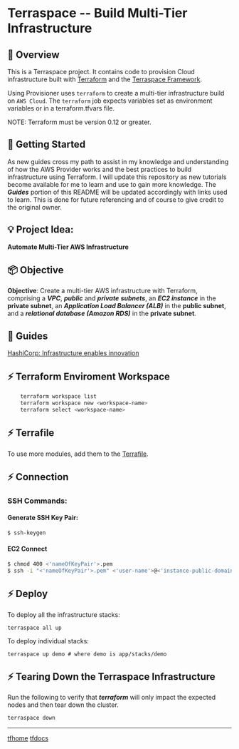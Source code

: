 # Terraspace -- Build Multi-Tier Infrastructure

## 🚀 Overview

This is a Terraspace project. It contains code to provision Cloud infrastructure built with [Terraform](https://www.terraform.io/) and the [Terraspace Framework](https://terraspace.cloud/).

Using Provisioner uses `terraform` to create a multi-tier infrastructure build on `AWS Cloud`. The `terraform` job expects variables set as environment variables or in a terraform.tfvars file.

NOTE: Terraform must be version 0.12 or greater.


## 🎯 Getting Started

As new guides cross my path to assist in my knowledge and understanding of how the AWS Provider works and the best practices to build infrastructure using Terraform. I will update this repository as new tutorials become available for me to learn and use to gain more knowledge. The ***Guides*** portion of this README will be updated accordingly with links used to learn. This is done for future referencing and of course to give credit to the original owner.

## 💡 Project Idea:
**Automate Multi-Tier AWS Infrastructure**

## 📦 Objective
**Objective**: Create a multi-tier AWS infrastructure with Terraform, comprising a ***VPC***, ***public*** and ***private*** ***subnets***, an ***EC2 instance*** in the **private subnet**, an ***Application Load Balancer (ALB)*** in the **public subnet**, and a ***relational database (Amazon RDS)*** in the **private subnet**.

## 📡 Guides
[HashiCorp: Infrastructure enables innovation](https://www.google.com/url?sa=t&rct=j&q=&esrc=s&source=web&cd=&cad=rja&uact=8&ved=2ahUKEwjdiPy21bGAAxUpg4QIHfR1CJIQFnoECCQQAQ&url=https%3A%2F%2Fwww.hashicorp.com%2F&usg=AOvVaw1zBH3tgwAzc-y83R3HZWQF&opi=89978449)

## ⚡️ Terraform Enviroment Workspace
```bash
    terraform workspace list
    terraform workspace new <workspace-name>
    terraform select <workspace-name>
```

## ⚡️ Terrafile

To use more modules, add them to the [Terrafile](https://terraspace.cloud/docs/terrafile/).


## ⚡️ Connection

### SSH Commands:
#### Generate SSH Key Pair:
```bash
$ ssh-keygen
```

#### EC2 Connect
```bash
$ chmod 400 <'nameOfKeyPair'>.pem
$ ssh -i "<'nameOfKeyPair'>.pem" <'user-name'>@<'instance-public-domain'>
```

## ⚡️ Deploy

To deploy all the infrastructure stacks:

    terraspace all up

To deploy individual stacks:

    terraspace up demo # where demo is app/stacks/demo

## ⚡️ Tearing Down the Terraspace Infrastructure

Run the following to verify that ***terraform*** will only impact the expected
nodes and then tear down the cluster.

```sh
terraspace down
```
---
[tfhome](https://www.terraform.io)
[tfdocs](https://registry.terraform.io/providers/hashicorp/aws/latest/docs)